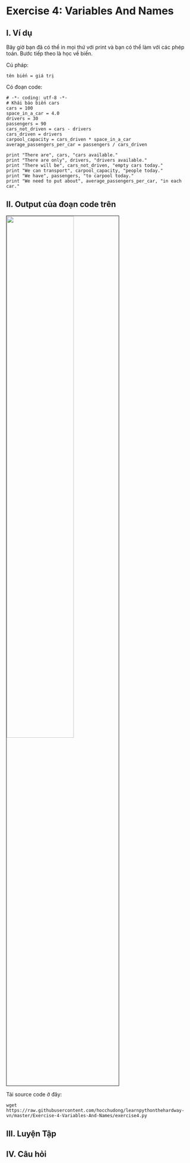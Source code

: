 # Exercise 4: Variables And Names 

## I. Ví dụ
Bây giờ bạn đã có thể in mọi thứ với print và bạn có thể làm với các phép toán. Bước tiếp theo là học về biến.

Cú pháp:

    tên biến = giá trị

Có đoạn code: 

    # -*- coding: utf-8 -*-
    # Khái báo biến cars
    cars = 100
    space_in_a_car = 4.0
    drivers = 30
    passengers = 90 
    cars_not_driven = cars - drivers 
    cars_driven = drivers 
    carpool_capacity = cars_driven * space_in_a_car
    average_passengers_per_car = passengers / cars_driven
    
    print "There are", cars, "cars available."
    print "There are only", drivers, "drivers available."
    print "There will be", cars_not_driven, "empty cars today."
    print "We can transport", carpool_capacity, "people today."
    print "We have", passengers, "to carpool today."
    print "We need to put about", average_passengers_per_car, "in each car."


## II. Output của đoạn code trên 

<img src=http://i.imgur.com/Fbz84x0.png width="60%" height="60%" border="1">

Tải source code ở đây: 
    
    wget https://raw.githubusercontent.com/hocchudong/learnpythonthehardway-vn/master/Exercise-4-Variables-And-Names/exercise4.py

## III. Luyện Tập 

## IV. Câu hỏi 
